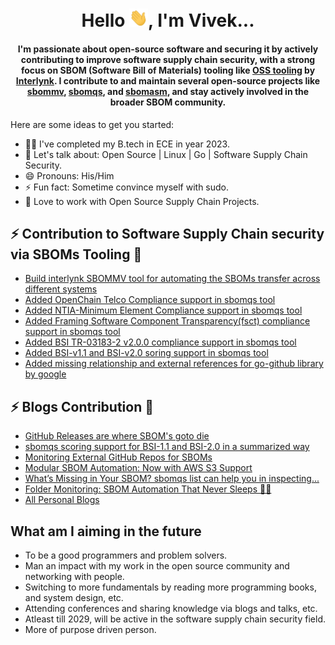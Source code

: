 <h1 align="center">Hello <img src="https://github.com/viveksahu26/viveksahu26/blob/main/assets/Hi.gif" width="30">, I'm Vivek...</h1>
<h4 align="center">
  I'm passionate about open-source software and securing it by actively contributing to improve software supply chain security, with a strong focus on SBOM (Software Bill of Materials) tooling like 
  <a href="https://github.com/interlynk-io">OSS tooling</a> by 
  <a href="https://www.interlynk.io/">Interlynk</a>. 
  I contribute to and maintain several open-source projects like 
  <a href="https://github.com/interlynk-io/sbommv">sbommv</a>, 
  <a href="https://github.com/interlynk-io/sbomqs">sbomqs</a>, and 
  <a href="https://github.com/interlynk-io/sbomasm">sbomasm</a>, 
  and stay actively involved in the broader SBOM community.
</h4>


Here are some ideas to get you started:

- 👨‍💻 I've completed my B.tech in ECE in year 2023.
- 💬 Let's talk about: Open Source | Linux | Go | Software Supply Chain Security.
- 😄 Pronouns: His/Him
- ⚡ Fun fact: Sometime convince myself with sudo.
- 🔭 Love to work with Open Source Supply Chain Projects.

## ⚡ Contribution to Software Supply Chain security via SBOMs Tooling 📝
- [Build interlynk SBOMMV tool for automating the SBOMs transfer across different systems](https://github.com/interlynk-io/sbommv)
- [Added OpenChain Telco Compliance support in sbomqs tool](https://github.com/interlynk-io/sbomqs/pull/261)
- [Added NTIA-Minimum Element Compliance support in sbomqs tool](https://github.com/interlynk-io/sbomqs/pull/286)
- [Added Framing Software Component Transparency(fsct) compliance support in sbomqs tool](https://github.com/interlynk-io/sbomqs/pull/324)
- [Added BSI TR-03183-2 v2.0.0 compliance support in sbomqs tool](https://github.com/interlynk-io/sbomqs/issues/329)
- [Added BSI-v1.1 and BSI-v2.0 soring support in sbomqs tool](https://github.com/interlynk-io/sbomqs/pull/433)
- [Added missing relationship and external references for go-github library by google](https://github.com/google/go-github/pull/3582)

## ⚡ Blogs Contribution 📝
- [GitHub Releases are where SBOM's goto die](https://www.linkedin.com/pulse/github-releases-where-sboms-goto-die-vivek-kumar-sahu-etppc/?trackingId=UYDpfFq6QEO6iyfaqyAZlw%3D%3D)
- [sbomqs scoring support for BSI-1.1 and BSI-2.0 in a summarized way](https://www.linkedin.com/pulse/sbomqs-scoring-support-bsi-11-bsi-20-summarized-way-vivek-kumar-sahu-apc8c/?trackingId=UYDpfFq6QEO6iyfaqyAZlw%3D%3D)
- [Monitoring External GitHub Repos for SBOMs](https://www.linkedin.com/pulse/monitoring-external-github-repos-sboms-vivek-kumar-sahu-nxtzc/?trackingId=UYDpfFq6QEO6iyfaqyAZlw%3D%3D)
- [Modular SBOM Automation: Now with AWS S3 Support](https://www.linkedin.com/pulse/modular-sbom-automation-now-aws-s3-support-vivek-kumar-sahu-jahrc/?trackingId=UYDpfFq6QEO6iyfaqyAZlw%3D%3D)
- [What’s Missing in Your SBOM? sbomqs list can help you in inspecting...](https://www.linkedin.com/pulse/whats-missing-your-sbom-sbomqs-list-can-help-you-inspecting-sahu-e6rcc/?trackingId=UYDpfFq6QEO6iyfaqyAZlw%3D%3D)
- [Folder Monitoring: SBOM Automation That Never Sleeps 🕵️‍♂️](https://www.linkedin.com/pulse/folder-monitoring-sbom-automation-never-sleeps-vivek-kumar-sahu-fnwbc/?trackingId=UYDpfFq6QEO6iyfaqyAZlw%3D%3D)
- [All Personal Blogs](https://viveksahu26.substack.com/)

## What am I aiming in the future
- To be a good programmers and problem solvers.
- Man an impact with my work in the open source community and networking with people.
- Switching to more fundamentals by reading more programming books, and system design, etc.
- Attending conferences and sharing knowledge via blogs and talks, etc.
- Atleast till 2029, will be active in the software supply chain security field.
- More of purpose driven person.
